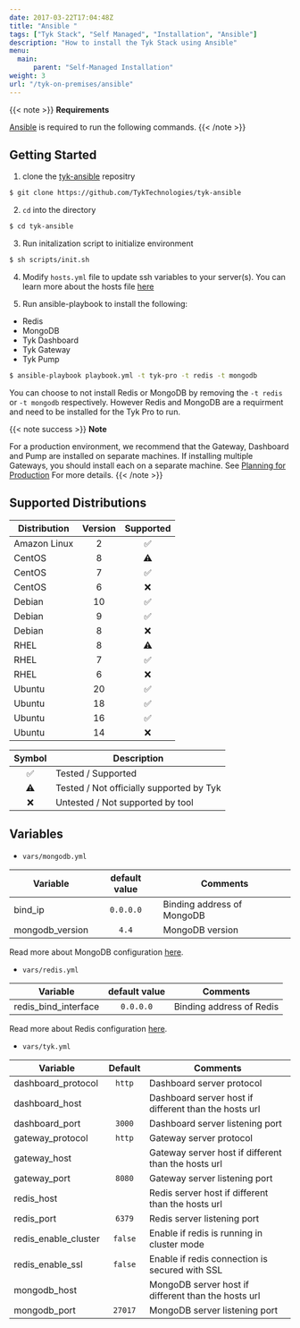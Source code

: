 ```yaml
---
date: 2017-03-22T17:04:48Z
title: "Ansible "
tags: ["Tyk Stack", "Self Managed", "Installation", "Ansible"]
description: "How to install the Tyk Stack using Ansible"
menu:
  main:
      parent: "Self-Managed Installation"
weight: 3
url: "/tyk-on-premises/ansible"
---
```

{{< note >}}
**Requirements**

[Ansible](https://docs.ansible.com/ansible/latest/installation_guide/intro_installation.html) is required to run the following commands. 
{{< /note >}}

## Getting Started
1. clone the [tyk-ansible](https://github.com/TykTechnologies/tyk-ansible) repositry

```bash
$ git clone https://github.com/TykTechnologies/tyk-ansible
```

2. `cd` into the directory
```.bash
$ cd tyk-ansible
```

3. Run initalization script to initialize environment

```bash
$ sh scripts/init.sh
```

4. Modify `hosts.yml` file to update ssh variables to your server(s). You can learn more about the hosts file [here](https://docs.ansible.com/ansible/latest/user_guide/intro_inventory.html)

5. Run ansible-playbook to install the following:
- Redis
- MongoDB
- Tyk Dashboard
- Tyk Gateway
- Tyk Pump

```bash
$ ansible-playbook playbook.yml -t tyk-pro -t redis -t mongodb
```

You can choose to not install Redis or MongoDB by removing the `-t redis` or `-t mongodb` respectively. However Redis and MongoDB are a requirment and need to be installed for the Tyk Pro to run.

{{< note success >}}
**Note**  

For a production environment, we recommend that the Gateway, Dashboard and Pump are installed on separate machines. If installing multiple Gateways, you should install each on a separate machine. See [Planning for Production](/docs/planning-for-production/) For more details.
{{< /note >}}

## Supported Distributions
| Distribution | Version | Supported |
| --------- | :---------: | :---------: |
| Amazon Linux | 2 | ✅ |
| CentOS | 8 | ⚠️ |
| CentOS | 7 | ✅ |
| CentOS | 6 | ❌ |
| Debian | 10 | ✅ |
| Debian | 9 | ✅ |
| Debian | 8 | ❌ |
| RHEL | 8 | ⚠️ |
| RHEL | 7 | ✅ |
| RHEL | 6 | ❌ |
| Ubuntu | 20 | ✅ |
| Ubuntu | 18 | ✅ |
| Ubuntu | 16 | ✅ |
| Ubuntu | 14 | ❌ |

| Symbol | Description |
| :---------: | --------- |
| ✅ | Tested / Supported |
| ⚠️ | Tested / Not officially supported by Tyk |
| ❌️ | Untested / Not supported by tool |

## Variables
- `vars/mongodb.yml`

| Variable | default value | Comments |
| --------- | :---------: | --------- |
| bind_ip | `0.0.0.0` | Binding address of MongoDB |
| mongodb_version | `4.4` | MongoDB version |

Read more about MongoDB configuration [here](https://github.com/ansible-collections/community.mongodb).

- `vars/redis.yml`

| Variable | default value | Comments |
| --------- | :---------: | --------- |
| redis_bind_interface | `0.0.0.0` | Binding address of Redis |

Read more about Redis configuration [here](https://github.com/geerlingguy/ansible-role-redis).

- `vars/tyk.yml`

| Variable | Default | Comments |
| --------- | :---------: | --------- |
| dashboard_protocol | `http` | Dashboard server protocol |
| dashboard_host | | Dashboard server host if different than the hosts url |
| dashboard_port | `3000` | Dashboard server listening port |
| gateway_protocol | `http` | Gateway server protocol |
| gateway_host | | Gateway server host if different than the hosts url |
| gateway_port | `8080` | Gateway server listening port |
| redis_host | | Redis server host if different than the hosts url |
| redis_port | `6379` | Redis server listening port |
| redis_enable_cluster | `false` | Enable if redis is running in cluster mode |
| redis_enable_ssl | `false` | Enable if redis connection is secured with SSL |
| mongodb_host | | MongoDB server host if different than the hosts url |
| mongodb_port | `27017` | MongoDB server listening port |

